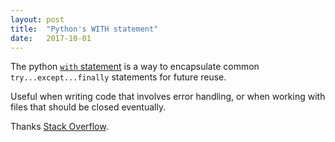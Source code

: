 ```yaml
---
layout: post
title:  "Python's WITH statement"
date:   2017-10-01
---
```


The python [`with` statement](https://www.python.org/dev/peps/pep-0343/)
is a way to encapsulate common `try...except...finally` statements for future reuse.

Useful when writing code that involves error handling, or when working with files that should be closed eventually. 

Thanks [Stack Overflow](https://stackoverflow.com/questions/3012488/what-is-the-python-with-statement-designed-for).